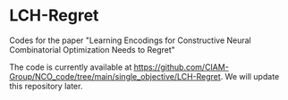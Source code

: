 # LCH-Regret
Codes for the paper "Learning Encodings for Constructive Neural Combinatorial Optimization Needs to Regret"

The code is currently available at <https://github.com/CIAM-Group/NCO_code/tree/main/single_objective/LCH-Regret>. We will update this repository later.
